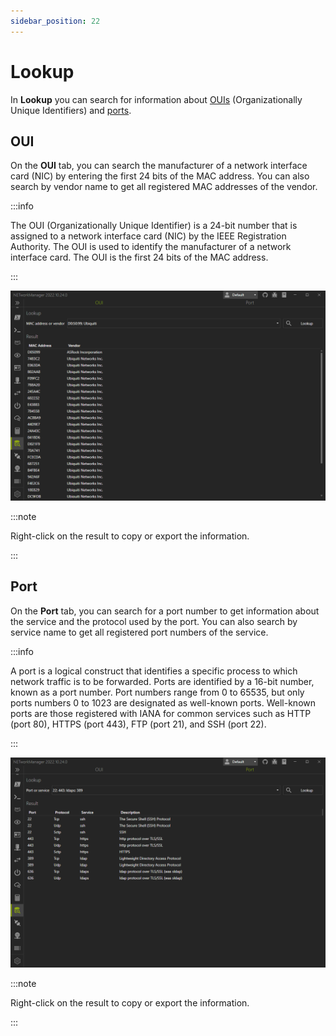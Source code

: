 ```yaml
---
sidebar_position: 22
---
```


# Lookup

In **Lookup** you can search for information about [OUIs](#oui) (Organizationally Unique Identifiers) and [ports](#port).

## OUI

On the **OUI** tab, you can search the manufacturer of a network interface card (NIC) by entering the first 24 bits of the MAC address. You can also search by vendor name to get all registered MAC addresses of the vendor.

:::info

The OUI (Organizationally Unique Identifier) is a 24-bit number that is assigned to a network interface card (NIC) by the IEEE Registration Authority. The OUI is used to identify the manufacturer of a network interface card. The OUI is the first 24 bits of the MAC address.

:::

![Lookup - OUI](./img/lookup--oui.png)

:::note

Right-click on the result to copy or export the information.

:::

## Port

On the **Port** tab, you can search for a port number to get information about the service and the protocol used by the port. You can also search by service name to get all registered port numbers of the service.

:::info

A port is a logical construct that identifies a specific process to which network traffic is to be forwarded. Ports are identified by a 16-bit number, known as a port number. Port numbers range from 0 to 65535, but only ports numbers 0 to 1023 are designated as well-known ports. Well-known ports are those registered with IANA for common services such as HTTP (port 80), HTTPS (port 443), FTP (port 21), and SSH (port 22).

:::

![Lookup - Port](./img/lookup--port.png)

:::note

Right-click on the result to copy or export the information.

:::